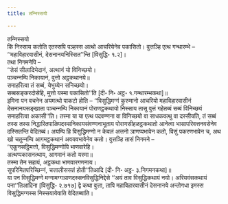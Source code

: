 ```yaml
---
title: तन्‍निस्सयो

---
```

तन्‍निस्सयो  
किं निस्साय कतोति एतस्सपि पञ्हस्स अत्थो आचरियेनेव पकासितो। वुत्तञ्हि एत्थ गन्थारम्भे –  
‘‘महाविहारवासीनं, देसनानयनिस्सित’’न्ति [विसुद्धि॰ १.२]।  
तथा निगमनेपि –  
‘‘तेसं सीलादिभेदानं, अत्थानं यो विनिच्छयो।  
पञ्‍चन्‍नम्पि निकायानं, वुत्तो अट्ठकथानये॥  
समाहरित्वा तं सब्बं, येभुय्येन सनिच्छयो।  
सब्बसङ्करदोसेहि, मुत्तो यस्मा पकासितो’’ति [दी॰ नि॰ अट्ठ॰ १.गन्थारम्भकथा]॥  
इमिना पन वचनेन अयमत्थो पाकटो होति – ‘‘विसुद्धिमग्गं कुरुमानो आचरियो महाविहारवासीनं देसनानयसङ्खाता पञ्‍चन्‍नम्पि निकायानं पोराणट्ठकथायो निस्साय तासु वुत्तं गहेतब्बं सब्बं विनिच्छयं समाहरित्वा अकासी’’ति। तस्मा या या एत्थ पदवण्णना वा विनिच्छयो वा साधकवत्थु वा दस्सीयति, तं सब्बं तस्स तस्स निद्धारितपाळिपदस्सनिकायसंवण्णनाभूताय पोराणसीहळट्ठकथातो आनेत्वा भासापरिवत्तनवसेनेव दस्सितन्ति वेदितब्बं। अयम्पि हि विसुद्धिमग्गो न केवलं अत्तनो ञाणप्पभावेन कतो, विसुं पकरणभावेन च, अथ खो चतुन्‍नम्पि आगमट्ठकथानं अवयवभावेनेव कतो। वुत्तञ्हि तासं निगमने –  
‘‘एकूनसट्ठिमत्तो, विसुद्धिमग्गोपि भाणवारेहि।  
अत्थप्पकासनत्थाय, आगमानं कतो यस्मा॥  
तस्मा तेन सहायं, अट्ठकथा भाणवारगणनाय।  
सुपरिमितपरिच्छिन्‍नं, चत्तालीससतं होती’’तिआदि [दी॰ नि॰ अट्ठ॰ ३.निगमनकथा]॥  
या पन विसुद्धिमग्गे मग्गामग्गञाणदस्सनविसुद्धिनिद्देसे ‘‘अयं ताव विसुद्धिकथायं नयो। अरियवंसकथायं पना’’तिआदिना [विसुद्धि॰ २.७१७] द्वे कथा वुत्ता, तापि महाविहारवासीनं देसनानये अन्तोगधा इमस्स विसुद्धिमग्गस्स निस्सयायेवाति वेदितब्बाति।  